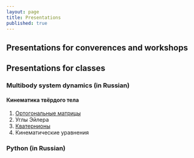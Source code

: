 ```yaml
---
layout: page
title: Presentations
published: true
---
```


## Presentations for converences and workshops



## Presentations for classes

### Multibody system dynamics (in Russian)

#### Кинематика твёрдого тела

1. [Ортогональные матрицы](https://github.com/Kidinnu/mbs/blob/master/presentations/%D0%9F%D1%80%D0%B5%D0%B7%D0%B5%D0%BD%D1%82%D0%B0%D1%86%D0%B8%D1%8F_%D0%9E%D1%80%D1%82%D0%BE%D0%B3%D0%BE%D0%BD%D0%B0%D0%BB%D1%8C%D0%BD%D1%8B%D0%B5_%D0%BC%D0%B0%D1%82%D1%80%D0%B8%D1%86%D1%8B_v3.pdf)
2. Углы Эйлера
3. [Кватернионы](https://github.com/Kidinnu/mbs/blob/master/presentations/%D0%9F%D1%80%D0%B5%D0%B7%D0%B5%D0%BD%D1%82%D0%B0%D1%86%D0%B8%D1%8F_%D0%9A%D0%B2%D0%B0%D1%82%D0%B5%D1%80%D0%BD%D0%B8%D0%BE%D0%BD%D1%8B.pdf)
4. Кинематические уравнения

### Python (in Russian)
